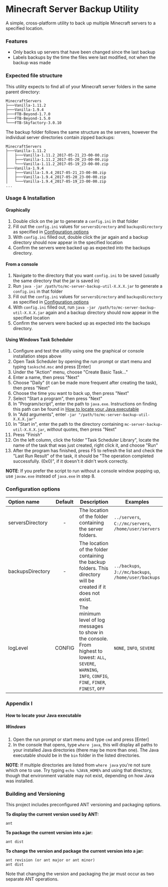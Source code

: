 # Minecraft Server Backup Utility
A simple, cross-platform utility to back up multiple Minecraft servers to a specified location.

### Features

- Only backs up servers that have been changed since the last backup
- Labels backups by the time the files were last modified, not when the backup was made

### Expected file structure

This utility expects to find all of your Minecraft server folders in the same parent directory:

```
MinecraftServers
├───Vanilla-1.11.2
├───Vanilla-1.9.4
├───FTB-Beyond-1.7.0
├───FTB-Beyond-1.5.0
└───FTB-Skyfactory-3.0.10
```

The backup folder follows the same structure as the servers, however the individual server directories contain zipped backups:

```
MinecraftServers
├───Vanilla-1.11.2
│   ├───Vanilla-1.11.2_2017-05-21_23-00-00.zip
│   ├───Vanilla-1.11.2_2017-05-20_23-00-00.zip
│   └───Vanilla-1.11.2_2017-05-19_23-00-00.zip
├───Vanilla-1.9.4
│   ├───Vanilla-1.9.4_2017-05-21_23-00-00.zip
│   ├───Vanilla-1.9.4_2017-05-20_23-00-00.zip
│   └───Vanilla-1.9.4_2017-05-19_23-00-00.zip
...
```

### Usage & Installation

#### Graphically

1. Double click on the jar to generate a `config.ini` in that folder
2. Fill out the `config.ini` values for `serversDirectory` and `backupsDirectory` as specified in [Configuration options](#configuration-options)
3. With `config.ini` filled out, double click the jar again and a backup directory should now appear in the specified location
4. Confirm the servers were backed up as expected into the backups directory.

#### From a console

1. Navigate to the directory that you want `config.ini` to be saved (usually the same directory that the jar is saved in)
2. Run `java -jar /path/to/mc-server-backup-util-X.X.X.jar` to generate a `config.ini` in that folder
3. Fill out the `config.ini` values for `serversDirectory` and `backupsDirectory` as specified in [Configuration options](#configuration-options)
4. With `config.ini` filled out, run `java -jar /path/to/mc-server-backup-util-X.X.X.jar` again and a backup directory should now appear in the specified location
5. Confirm the servers were backed up as expected into the backups directory.

#### Using Windows Task Scheduler

1. Configure and test the utility using one the graphical or console installation steps above
2. Open Task Scheduler by opening the run prompt or start menu and typing `taskschd.msc` and press [Enter]
3. Under the "Action" menu, choose "Create Basic Task..."
4. Enter a name, then press "Next"
5. Choose "Daily" (it can be made more frequent after creating the task), then press "Next"
6. Choose the time you want to back up, then press "Next"
7. Select "Start a program", then press "Next"
8. In "Program/script", enter the path to `java.exe`. Instructions on finding this path can be found in [How to locate your Java executable](#how-to-locate-your-java-executable)
9. In "Add arguments", enter `-jar "/path/to/mc-server-backup-util-X.X.X.jar"`
10. In "Start in", enter the path to the directory containing `mc-server-backup-util-X.X.X.jar`, *without* quotes, then press "Next"
11. Press "Finish"
12. On the left column, click the folder "Task Scheduler Library", locate the name of the task that was just created, right click it, and choose "Run"
13. After the program has finished, press F5 to refresh the list and check the "Last Run Result" of the task, it should be "The operation completed successfully. (0x0)", if it doesn't it didn't work correctly.

**NOTE**: If you prefer the script to run without a console window popping up, use `javaw.exe` instead of `java.exe` in step 8.

### Configuration options

| Option name      | Default   | Description                                                      | Examples |
|:-----------------|:---------:|------------------------------------------------------------------|----------|
| serversDirectory | -         | The location of the folder containing the server folders.        | `../servers`, `C://mc/servers`, `/home/user/servers` |
| backupsDirectory | -         | The location of the folder containing the backup folders. This directory will be created if it does not exist. |  `../backups`, `J://mc/backups`, `/home/user/backups` |
| logLevel         | CONFIG    | The minimum level of log messages to show in the console. From highest to lowest: `ALL`, `SEVERE`, `WARNING`, `INFO`, `CONFIG`, `FINE`, `FINER`, `FINEST`, `OFF` | `NONE`, `INFO`, `SEVERE` |

### Appendix I

#### How to locate your Java executable

##### Windows

1. Open the run prompt or start menu and type `cmd` and press [Enter]
2. In the console that opens, type `where java`, this will display all paths to your installed Java directories (there may be more than one). The Java executable should be in the `bin` folder in the listed directories.

**NOTE**: If multiple directories are listed from `where java` you're not sure which one to use. Try typing `echo %JAVA_HOME%` and using that directory, though that environment variable may not exist, depending on how Java was installed.

### Building and Versioning

This project includes preconfigured ANT versioning and packaging options.

**To display the current version used by ANT:**
```
ant
```

**To package the current version into a jar:**
```
ant dist
```

**To change the version and package the current version into a jar:**
```
ant revision (or ant major or ant minor)
ant dist
```
Note that changing the version and packaging the jar must occur as two separate ANT operations.
